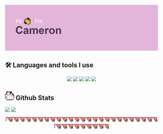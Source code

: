 
<img src="banner.png"><br>


## 🛠️ Languages and tools I use 

<p align="center">
<img src="https://img.shields.io/badge/python-3670A0?style=for-the-badge&logo=python&logoColor=ffdd54">
<img src="https://img.shields.io/badge/flask-%23000.svg?style=for-the-badge&logo=flask&logoColor=white">
<img src="https://img.shields.io/badge/MongoDB-%234ea94b.svg?style=for-the-badge&logo=mongodb&logoColor=white">
<img src="https://img.shields.io/badge/tailwindcss-%2338B2AC.svg?style=for-the-badge&logo=tailwind-css&logoColor=white">
<img src="https://img.shields.io/badge/jquery-%230769AD.svg?style=for-the-badge&logo=jquery&logoColor=white">
</p>

## <img src="catroll.gif" height="30"> Github Stats 
<p float="left">
  <img src="http://github-readme-streak-stats.herokuapp.com?user=BlackIsBlack&theme=nightowl" height="210" />
  <img src="https://github-readme-stats.vercel.app/api/top-langs/?username=BlackIsBlack&layout=compact&theme=nightowl" height="210" /> 
</p>

<div align="center"><img src="aussiecongaparrot.gif" height="20"><img src="aussiecongaparrot.gif" height="20"><img src="aussiecongaparrot.gif" height="20"><img src="aussiecongaparrot.gif" height="20"><img src="aussiecongaparrot.gif" height="20"><img src="aussiecongaparrot.gif" height="20"><img src="aussiecongaparrot.gif" height="20"><img src="aussiecongaparrot.gif" height="20"><img src="aussiecongaparrot.gif" height="20"><img src="aussiecongaparrot.gif" height="20"><img src="aussiecongaparrot.gif" height="20"><img src="aussiecongaparrot.gif" height="20"><img src="aussiecongaparrot.gif" height="20"><img src="aussiecongaparrot.gif" height="20"><img src="aussiecongaparrot.gif" height="20"><img src="aussiecongaparrot.gif" height="20"><img src="aussiecongaparrot.gif" height="20"><img src="aussiecongaparrot.gif" height="20"><img src="aussiecongaparrot.gif" height="20"><img src="aussiecongaparrot.gif" height="20"><img src="aussiecongaparrot.gif" height="20"><img src="aussiecongaparrot.gif" height="20"><img src="aussiecongaparrot.gif" height="20"><img src="aussiecongaparrot.gif" height="20"><img src="aussiecongaparrot.gif" height="20"><img src="aussiecongaparrot.gif" height="20"><img src="aussiecongaparrot.gif" height="20"><img src="aussiecongaparrot.gif" height="20"><img src="aussiecongaparrot.gif" height="20"><img src="aussiecongaparrot.gif" height="20"><img src="aussiecongaparrot.gif" height="20"><img src="aussiecongaparrot.gif" height="20"><img src="aussiecongaparrot.gif" height="20"><img src="aussiecongaparrot.gif" height="20"></div>
